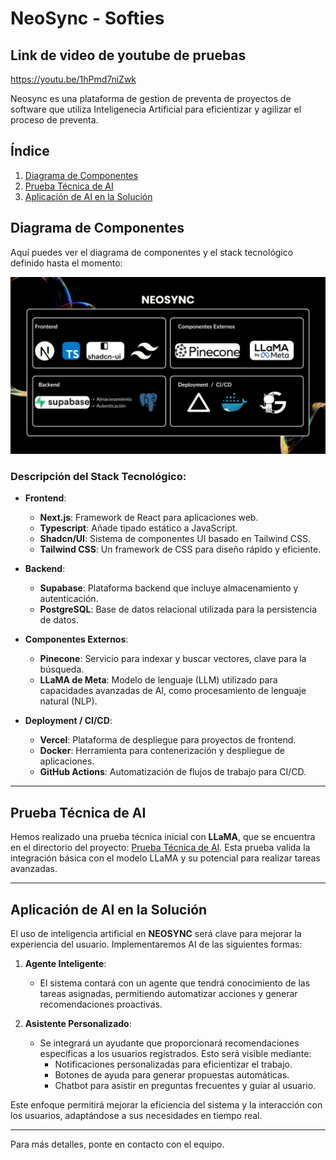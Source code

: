 # NeoSync - Softies

## Link de video de youtube de pruebas
https://youtu.be/1hPmd7niZwk

Neosync es una plataforma de gestion de preventa de proyectos de software que utiliza Inteligenecia Artificial para eficientizar y agilizar el proceso de preventa.

## Índice
1. [Diagrama de Componentes](#diagrama-de-componentes)
2. [Prueba Técnica de AI](#prueba-técnica-de-ai)
3. [Aplicación de AI en la Solución](#aplicación-de-ai-en-la-solución)

## Diagrama de Componentes

Aquí puedes ver el diagrama de componentes y el stack tecnológico definido hasta el momento:

![Diagrama de Componentes](README_Assets/Softies%20-%20Propuesta%20Final.jpg)

### Descripción del Stack Tecnológico:
- **Frontend**:
  - **Next.js**: Framework de React para aplicaciones web.
  - **Typescript**: Añade tipado estático a JavaScript.
  - **Shadcn/UI**: Sistema de componentes UI basado en Tailwind CSS.
  - **Tailwind CSS**: Un framework de CSS para diseño rápido y eficiente.

- **Backend**:
  - **Supabase**: Plataforma backend que incluye almacenamiento y autenticación.
  - **PostgreSQL**: Base de datos relacional utilizada para la persistencia de datos.

- **Componentes Externos**:
  - **Pinecone**: Servicio para indexar y buscar vectores, clave para la búsqueda.
  - **LLaMA de Meta**: Modelo de lenguaje (LLM) utilizado para capacidades avanzadas de AI, como procesamiento de lenguaje natural (NLP).

- **Deployment / CI/CD**:
  - **Vercel**: Plataforma de despliegue para proyectos de frontend.
  - **Docker**: Herramienta para contenerización y despliegue de aplicaciones.
  - **GitHub Actions**: Automatización de flujos de trabajo para CI/CD.

---

## Prueba Técnica de AI

Hemos realizado una prueba técnica inicial con **LLaMA**, que se encuentra en el directorio del proyecto: [Prueba Técnica de AI](llama%20API/llama-test.ipynb). Esta prueba valida la integración básica con el modelo LLaMA y su potencial para realizar tareas avanzadas.

---

## Aplicación de AI en la Solución

El uso de inteligencia artificial en **NEOSYNC** será clave para mejorar la experiencia del usuario. Implementaremos AI de las siguientes formas:

1. **Agente Inteligente**: 
   - El sistema contará con un agente que tendrá conocimiento de las tareas asignadas, permitiendo automatizar acciones y generar recomendaciones proactivas.

2. **Asistente Personalizado**:
   - Se integrará un ayudante que proporcionará recomendaciones específicas a los usuarios registrados. Esto será visible mediante:
     - Notificaciones personalizadas para eficientizar el trabajo.
     - Botones de ayuda para generar propuestas automáticas.
     - Chatbot para asistir en preguntas frecuentes y guiar al usuario.

Este enfoque permitirá mejorar la eficiencia del sistema y la interacción con los usuarios, adaptándose a sus necesidades en tiempo real.

---

Para más detalles, ponte en contacto con el equipo.

